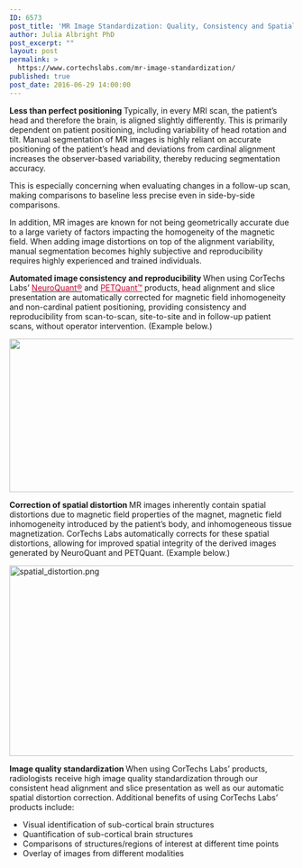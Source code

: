 ```yaml
---
ID: 6573
post_title: 'MR Image Standardization: Quality, Consistency and Spatial Integrity'
author: Julia Albright PhD
post_excerpt: ""
layout: post
permalink: >
  https://www.cortechslabs.com/mr-image-standardization/
published: true
post_date: 2016-06-29 14:00:00
---
```

<strong>Less than perfect positioning
</strong>Typically, in every MRI scan, the patient’s head and therefore the brain, is aligned slightly differently. This is primarily dependent on patient positioning, including variability of head rotation and tilt. Manual segmentation of MR images is highly reliant on accurate positioning of the patient’s head and deviations from cardinal alignment increases the observer-based variability, thereby reducing segmentation accuracy.

This is especially concerning when evaluating changes in a follow-up scan, making comparisons to baseline less precise even in side-by-side comparisons.

In addition, MR images are known for not being geometrically accurate due to a large variety of factors impacting the homogeneity of the magnetic field. When adding image distortions on top of the alignment variability, manual segmentation becomes highly subjective and reproducibility requires highly experienced and trained individuals.

<strong>Automated image consistency and reproducibility
</strong>When using CorTechs Labs’ <a href="http://www.cortechslabs.com/neuroquant"><span style="color: #c8042c;"><span style="color: #c8042c;">NeuroQuant®</span></span></a> and <span style="color: #c8042c;"><a style="color: #c8042c;" href="http://www.cortechslabs.com/petquant">PETQuant™</a></span> products, head alignment and slice presentation are automatically corrected for magnetic field inhomogeneity and non-cardinal patient positioning, providing consistency and reproducibility from scan-to-scan, site-to-site and in follow-up patient scans, without operator intervention. (Example below.)

<a href="https://www.cortechslabs.com/wp-content/uploads/2016/06/head_alignment.jpg"><img class="aligncenter size-full wp-image-6270" src="https://www.cortechslabs.com/wp-content/uploads/2016/06/head_alignment.jpg" alt="" width="717" height="272" /></a>

<strong>Correction of spatial distortion
</strong>MR images inherently contain spatial distortions due to magnetic field properties of the magnet, magnetic field inhomogeneity introduced by the patient’s body, and inhomogeneous tissue magnetization. CorTechs Labs automatically corrects for these spatial distortions, allowing for improved spatial integrity of the derived images generated by NeuroQuant and PETQuant. (Example below.)

<img style="display: block; margin-left: auto; margin-right: auto;" src="https://www.cortechslabs.com/wp-content/uploads/2017/02/spatial_distortion.png?t=1486616743416&amp;width=547&amp;height=338&amp;name=spatial_distortion.png" alt="spatial_distortion.png" width="547" height="338" />

<strong>Image quality standardization
</strong>When using CorTechs Labs’ products, radiologists receive high image quality standardization through our consistent head alignment and slice presentation as well as our automatic spatial distortion correction. Additional benefits of using CorTechs Labs’ products include:
<ul>
 	<li>Visual identification of sub-cortical brain structures</li>
 	<li>Quantification of sub-cortical brain structures</li>
 	<li>Comparisons of structures/regions of interest at different time points</li>
 	<li>Overlay of images from different modalities</li>
</ul>